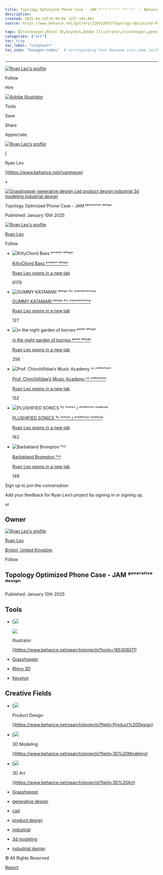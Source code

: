 ```yaml
---
title: Topology Optimized Phone Case - JAM ᵍᵉⁿᵉʳᵃᵗⁱᵛᵉ ᵈᵉˢⁱᵍⁿ :: Behance
description: 
created: 2025-04-14T19:49:04 (UTC +01:00)
source: https://www.behance.net/gallery/216552855/Topology-Optimized-Phone-Case-JAM-

tags: [Grasshopper,Rhino 3D,Keyshot,Adobe Illustrator,Grasshopper,generative design,cad,product design,industrial,3d modeling,industrial design,Product Design,3D Modeling,3D Art]
categories: ["art"]
toc: true
toc_label: "corproart"
toc_icon: "hexagon-nodes"  # corresponding Font Awesome icon name (without fa prefix)
---
```



---
[![Ryan Leo's profile](https://mir-s3-cdn-cf.behance.net/user/100/ab91de1386057237.65e0bbc67e8ab.png)](https://www.behance.net/ryanmeow)

Follow

Hire

[![Adobe Illustrator](https://a5.behance.net/a9678965c5fa996f35601b76663fe95016aa31eb/img/project/tools/1x/illustrator.png)](https://www.behance.net/search?tools=185308071)

Tools

Save

Share

Appreciate

[](https://www.behance.net/ryanmeow)

[![Ryan Leo's profile](https://mir-s3-cdn-cf.behance.net/user/276/ab91de1386057237.65e0bbc67e8ab.png)](https://www.behance.net/ryanmeow)

[

Ryan Leo



](https://www.behance.net/ryanmeow)

•

[![Grasshopper generative design cad product design  industrial 3d modeling industrial design ](https://mir-s3-cdn-cf.behance.net/project_modules/1400/d03fd0216552855.67ade02524f4f.png)](https://www.behance.net/gallery/216552855/Topology-Optimized-Phone-Case-JAM-/modules/1249427647)

Topology Optimized Phone Case - JAM ᵍᵉⁿᵉʳᵃᵗⁱᵛᵉ ᵈᵉˢⁱᵍⁿ

Published: January 10th 2025

[](https://www.behance.net/ryanmeow)

[![Ryan Leo's profile](https://mir-s3-cdn-cf.behance.net/user/100/ab91de1386057237.65e0bbc67e8ab.png)](https://www.behance.net/ryanmeow)

[Ryan Leo](https://www.behance.net/ryanmeow)

Follow

-   ![KittyChord Bass ᵖʳᵒᵈᵘᶜᵗ ᵈᵉˢᶦᵍⁿ](https://mir-s3-cdn-cf.behance.net/projects/404/3bd168166425909.Y3JvcCw5NDMsNzM4LDQyOSwxNjM.png)
    
    [KittyChord Bass ᵖʳᵒᵈᵘᶜᵗ ᵈᵉˢᶦᵍⁿ](https://www.behance.net/gallery/166425909/KittyChord-Bass- "Link to project - KittyChord Bass ᵖʳᵒᵈᵘᶜᵗ ᵈᵉˢᶦᵍⁿ")
    
    [Ryan Leo opens in a new tab](https://www.behance.net/ryanmeow)
    
    6179
    
-   ![GUMMY KATAMARI ᵈᵉˢⁱᵍⁿ ᶠᵒʳ ᵐᵃⁿᵘᶠᵃᶜᵗᵘʳⁱⁿᵍ](https://mir-s3-cdn-cf.behance.net/projects/404/7da2d8195952611.Y3JvcCwxMDU5LDgyOSw3MCww.png)
    
    [GUMMY KATAMARI ᵈᵉˢⁱᵍⁿ ᶠᵒʳ ᵐᵃⁿᵘᶠᵃᶜᵗᵘʳⁱⁿᵍ](https://www.behance.net/gallery/195952611/GUMMY-KATAMARI- "Link to project - GUMMY KATAMARI ᵈᵉˢⁱᵍⁿ ᶠᵒʳ ᵐᵃⁿᵘᶠᵃᶜᵗᵘʳⁱⁿᵍ")
    
    [Ryan Leo opens in a new tab](https://www.behance.net/ryanmeow)
    
    127
    
-   ![in the night garden of borneo ᵍᵃᵐᵉ ᵈᵉˢᶦᵍⁿ](https://mir-s3-cdn-cf.behance.net/projects/404/1852af158180843.Y3JvcCw4NzUsNjg1LDM2LDA.png)
    
    [in the night garden of borneo ᵍᵃᵐᵉ ᵈᵉˢᶦᵍⁿ](https://www.behance.net/gallery/158180843/in-the-night-garden-of-borneo- "Link to project - in the night garden of borneo ᵍᵃᵐᵉ ᵈᵉˢᶦᵍⁿ")
    
    [Ryan Leo opens in a new tab](https://www.behance.net/ryanmeow)
    
    256
    
-   ![Prof. Chinchillidae’s Music Academy ⱽᴿ ᶦⁿᵗᵉʳᵃᶜᵗᶦᵒⁿ](https://mir-s3-cdn-cf.behance.net/projects/404/0a8da1158193511.Y3JvcCwxMjM4LDk2OCwyMjMsMA.png)
    
    [Prof. Chinchillidae’s Music Academy ⱽᴿ ᶦⁿᵗᵉʳᵃᶜᵗᶦᵒⁿ](https://www.behance.net/gallery/158193511/Prof-Chinchillidaes-Music-Academy- "Link to project - Prof. Chinchillidae’s Music Academy ⱽᴿ ᶦⁿᵗᵉʳᵃᶜᵗᶦᵒⁿ")
    
    [Ryan Leo opens in a new tab](https://www.behance.net/ryanmeow)
    
    152
    
-   ![PLUSHIFIED SONICS ³ᴰ ᵐᵒᵗᶦᵒⁿ / ᵖʳᵒʲᵉᶜᵗᶦᵒⁿ ᵐᵃᵖᵖᶦⁿᵍ](https://mir-s3-cdn-cf.behance.net/projects/404/f9d12c157696319.Y3JvcCw2ODgsNTM4LDUwNCwyMjM.png)
    
    [PLUSHIFIED SONICS ³ᴰ ᵐᵒᵗᶦᵒⁿ / ᵖʳᵒʲᵉᶜᵗᶦᵒⁿ ᵐᵃᵖᵖᶦⁿᵍ](https://www.behance.net/gallery/157696319/PLUSHIFIED-SONICS- "Link to project - PLUSHIFIED SONICS ³ᴰ ᵐᵒᵗᶦᵒⁿ / ᵖʳᵒʲᵉᶜᵗᶦᵒⁿ ᵐᵃᵖᵖᶦⁿᵍ")
    
    [Ryan Leo opens in a new tab](https://www.behance.net/ryanmeow)
    
    162
    
-   ![Barbieland Brompton ᶜᴬᴰ](https://mir-s3-cdn-cf.behance.net/projects/404/6a608c189105617.Y3JvcCwzMzgxLDI2NDQsMjEwOCw2Mjc.png)
    
    [Barbieland Brompton ᶜᴬᴰ](https://www.behance.net/gallery/189105617/Barbieland-Brompton- "Link to project - Barbieland Brompton ᶜᴬᴰ")
    
    [Ryan Leo opens in a new tab](https://www.behance.net/ryanmeow)
    
    149
    

Sign up to join the conversation

Add your feedback for Ryan Leo’s project by signing in or signing up.

or

## Owner

[](https://www.behance.net/ryanmeow)

[![Ryan Leo's profile](https://mir-s3-cdn-cf.behance.net/user/276/ab91de1386057237.65e0bbc67e8ab.png)](https://www.behance.net/ryanmeow)

[Ryan Leo](https://www.behance.net/ryanmeow)

[Bristol, United Kingdom](https://www.behance.net/search/users?country=GB&city=Bristol)

Follow

## Topology Optimized Phone Case - JAM ᵍᵉⁿᵉʳᵃᵗⁱᵛᵉ ᵈᵉˢⁱᵍⁿ

Published: January 10th 2025

## Tools

-   [![](https://mir-s3-cdn-cf.behance.net/projects/max_808/1b32b1192345691.Y3JvcCwxMDA3LDc4OCwxOTcsMA.jpg)
    
    ![](https://a5.behance.net/a9678965c5fa996f35601b76663fe95016aa31eb/img/project/tools/1x/illustrator.png)
    
    Illustrator
    
    
    
    ](https://www.behance.net/search/projects?tools=185308071)

-   [Grasshopper](https://www.behance.net/search/projects?tools=9524)
-   [Rhino 3D](https://www.behance.net/search/projects?tools=5575)
-   [Keyshot](https://www.behance.net/search/projects?tools=15517)

## Creative Fields

-   [![](https://a5.behance.net/a9678965c5fa996f35601b76663fe95016aa31eb/img/creative_fields/bg/productdesign.jpg)
    
    Product Design
    
    ](https://www.behance.net/search/projects?field=Product%20Design)
-   [![](https://a5.behance.net/a9678965c5fa996f35601b76663fe95016aa31eb/img/creative_fields/bg/3dmodeling.jpg)
    
    3D Modeling
    
    ](https://www.behance.net/search/projects?field=3D%20Modeling)
-   [![](https://a5.behance.net/a9678965c5fa996f35601b76663fe95016aa31eb/img/creative_fields/bg/3dart.jpg)
    
    3D Art
    
    ](https://www.behance.net/search/projects?field=3D%20Art)

-   [Grasshopper](https://www.behance.net/search/projects/Grasshopper?tracking_source=project_tag)
-   [generative design](https://www.behance.net/search/projects/generative%20design?tracking_source=project_tag)
-   [cad](https://www.behance.net/search/projects/cad?tracking_source=project_tag)
-   [product design](https://www.behance.net/search/projects/product%20design%20?tracking_source=project_tag)
-   [industrial](https://www.behance.net/search/projects/industrial?tracking_source=project_tag)
-   [3d modeling](https://www.behance.net/search/projects/3d%20modeling?tracking_source=project_tag)
-   [industrial design](https://www.behance.net/search/projects/industrial%20design%20?tracking_source=project_tag)

© All Rights Reserved

[Report](https://www.behance.net/gallery/216552855/Topology-Optimized-Phone-Case-JAM-#report)
